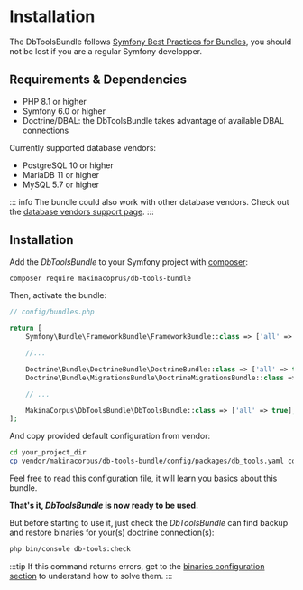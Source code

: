 # Installation

The DbToolsBundle follows [Symfony Best Practices for Bundles](https://symfony.com/doc/current/bundles/best_practices.html),
you should not be lost if you are a regular Symfony developper.

## Requirements & Dependencies

- PHP 8.1 or higher
- Symfony 6.0 or higher
- Doctrine/DBAL: the DbToolsBundle takes advantage of available DBAL connections

Currently supported database vendors:

- PostgreSQL 10 or higher
- MariaDB 11 or higher
- MySQL 5.7 or higher

::: info
The bundle could also work with other database vendors. Check out the [database vendors support page](../database-vendors).
:::

## Installation

Add the *DbToolsBundle* to your Symfony project with [composer](https://getcomposer.org):

```sh
composer require makinacoprus/db-tools-bundle
```

Then, activate the bundle:

```php
// config/bundles.php

return [
    Symfony\Bundle\FrameworkBundle\FrameworkBundle::class => ['all' => true],

    //...

    Doctrine\Bundle\DoctrineBundle\DoctrineBundle::class => ['all' => true],
    Doctrine\Bundle\MigrationsBundle\DoctrineMigrationsBundle::class => ['all' => true],

    // ...

    MakinaCorpus\DbToolsBundle\DbToolsBundle::class => ['all' => true], // [!code ++]
];
```

And copy provided default configuration from vendor:

```sh
cd your_project_dir
cp vendor/makinacorpus/db-tools-bundle/config/packages/db_tools.yaml config/packages/.
```

Feel free to read this configuration file, it will learn you basics about this bundle.

**That's it, *DbToolsBundle* is now ready to be used.**

But before starting to use it, just check the *DbToolsBundle* can find backup and restore binaries for
your(s) doctrine connection(s):

```sh
php bin/console db-tools:check
```

:::tip
If this command returns errors, get to the [binaries configuration section](../configuration#binaries)
to understand how to solve them.
:::
